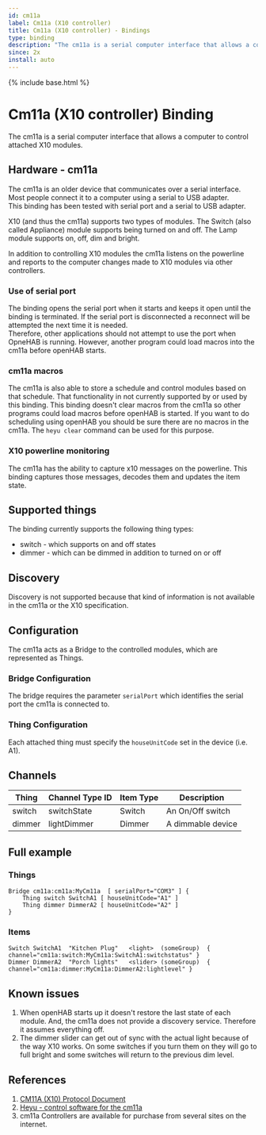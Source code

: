 ```yaml
---
id: cm11a
label: Cm11a (X10 controller)
title: Cm11a (X10 controller) - Bindings
type: binding
description: "The cm11a is a serial computer interface that allows a computer to control attached X10 modules."
since: 2x
install: auto
---
```


<!-- Attention authors: Do not edit directly. Please add your changes to the appropriate source repository -->

{% include base.html %}

# Cm11a (X10 controller) Binding

The cm11a is a serial computer interface that allows a computer to control attached X10 modules. 

## Hardware - cm11a

The cm11a is an older device that communicates over a serial interface. 
Most people connect it to a computer using a serial to USB adapter.  
This binding has been tested with serial port and a serial to USB adapter.

X10 (and thus the cm11a) supports two types of modules. 
The Switch (also called Appliance) module supports being turned on and off. The Lamp module supports on, off, dim and bright.

In addition to controlling X10 modules the cm11a listens on the powerline and reports to the computer changes made to X10 modules via other controllers. 

### Use of serial port

The binding opens the serial port when it starts and keeps it open until the binding is terminated. 
If the serial port is disconnected a reconnect will be attempted the next time it is needed.  
Therefore, other applications should not attempt to use the port when OpneHAB is running. 
However, another program could load macros into the cm11a before openHAB starts. 

### cm11a macros

The cm11a is also able to store a schedule and control modules based on that schedule. 
That functionality in not currently supported by or used by this binding. 
This binding doesn't clear macros from the cm11a so other programs could load macros before openHAB is started. 
If you want to do scheduling using openHAB you should be sure there are no macros in the cm11a. 
The `heyu clear` command can be used for this purpose. 

### X10 powerline monitoring

The cm11a has the ability to capture x10 messages on the powerline. 
This binding captures those messages, decodes them and updates the item state. 

## Supported things

The binding currently supports the following thing types:

* switch - which supports on and off states
* dimmer - which can be dimmed in addition to turned on or off

## Discovery

Discovery is not supported because that kind of information is not available in the cm11a or the X10 specification.

## Configuration

The cm11a acts as a Bridge to the controlled modules, which are represented as Things.

### Bridge Configuration

The bridge requires the parameter `serialPort` which identifies the serial port the cm11a is connected to.

### Thing Configuration

Each attached thing must specify the `houseUnitCode` set in the device (i.e. A1).

## Channels

| Thing | Channel Type ID | Item Type | Description |
| ----- | --------------- | --------- | ----------- |
| switch | switchState | Switch | An On/Off switch |
| dimmer | lightDimmer | Dimmer | A dimmable  device | 

## Full example

### Things

    Bridge cm11a:cm11a:MyCm11a  [ serialPort="COM3" ] {
        Thing switch SwitchA1 [ houseUnitCode="A1" ]
        Thing dimmer DimmerA2 [ houseUnitCode="A2" ]
    }

### Items

    Switch SwitchA1  "Kitchen Plug"   <light>  (someGroup)  { channel="cm11a:switch:MyCm11a:SwitchA1:switchstatus" }
    Dimmer DimmerA2  "Porch lights"   <slider> (someGroup)  { channel="cm11a:dimmer:MyCm11a:DimmerA2:lightlevel" }


## Known issues

1. When openHAB starts up it doesn't restore the last state of each module. 
And, the cm11a does not provide a discovery service. Therefore it assumes everything off.
2. The dimmer slider can get out of sync with the actual light because of the way X10 works. 
On some switches if you turn them on they will go to full bright and some switches will return to the previous dim level. 

## References

1. [CM11A (X10) Protocol Document](http://wanderingsamurai.net/electronics/cm11a-x10-protocol-document)
2. [Heyu - control software for the cm11a](http://www.heyu.org/)
3. cm11a Controllers are available for purchase from several sites on the internet.
